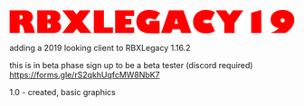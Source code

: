 ![Logo](https://github.com/randomised/RBXLegacy19/blob/master/RBXLegacy19.png)

adding a 2019 looking client to RBXLegacy 1.16.2

this is in beta phase sign up to be a beta tester (discord required) https://forms.gle/rS2qkhUqfcMW8NbK7


1.0 - created, basic graphics
